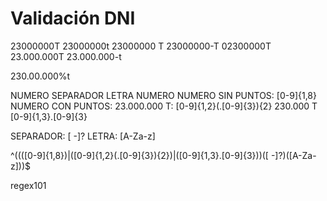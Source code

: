 # Validación DNI

23000000T
23000000t
23000000 T
23000000-T
02300000T
23.000.000T
23.000.000-t



230.00.000%t

NUMERO SEPARADOR LETRA
NUMERO
  NUMERO SIN PUNTOS: [0-9]{1,8}
  NUMERO CON PUNTOS:
   23.000.000 T:      [0-9]{1,2}(\.[0-9]{3}){2}
   230.000 T          [0-9]{1,3}\.[0-9]{3}

SEPARADOR: [ -]?
LETRA: [A-Za-z]


^((([0-9]{1,8})|([0-9]{1,2}(\.[0-9]{3}){2})|([0-9]{1,3}\.[0-9]{3}))([ -]?)([A-Za-z]))$

regex101